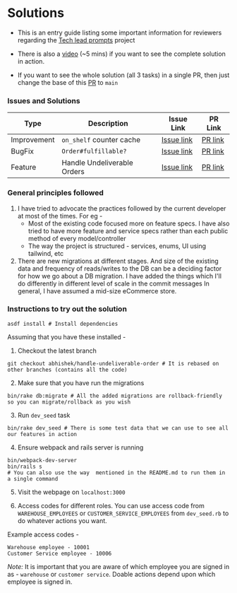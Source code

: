 # Solutions

- This is an entry guide listing some important information for reviewers regarding the [Tech lead prompts] project

[Tech lead prompts]: ./TECH_LEAD_PROMPTS.md

- There is also a [video](https://www.loom.com/share/237e1eff6d2f4797aa72b053fb89bff2) (~5 mins) if you want to see the complete solution in action.

- If you want to see the whole solution (all 3 tasks) in a single PR, then just change
  the base of this [PR](https://github.com/abhishekgupta5/inventory-management/pull/3) to `main`

### Issues and Solutions

| **Type**    | **Description**             | **Issue Link**                                                                                                                              | **PR Link**                                                              |
| ----------- | --------------------------- | ------------------------------------------------------------------------------------------------------------------------------------------- | ------------------------------------------------------------------------ |
| Improvement | `on_shelf` counter cache    | [Issue link](https://github.com/abhishekgupta5/inventory-management/blob/main/TECH_LEAD_PROMPTS.md#on_shelf-counter-cache)                  | [PR link](https://github.com/abhishekgupta5/inventory-management/pull/2) |
| BugFix      | `Order#fulfillable?`        | [Issue link](https://github.com/abhishekgupta5/inventory-management/blob/main/TECH_LEAD_PROMPTS.md#orderfulfillable-needs-a-fix)            | [PR link](https://github.com/abhishekgupta5/inventory-management/pull/3) |
| Feature     | Handle Undeliverable Orders | [Issue link](https://github.com/abhishekgupta5/inventory-management/blob/main/TECH_LEAD_PROMPTS.md#new-feature-handle-undeliverable-orders) | [PR link](https://github.com/abhishekgupta5/inventory-management/pull/4) |

### General principles followed

1. I have tried to advocate the practices followed by the current
   developer at most of the times. For eg -
   - Most of the existing code focused more on feature specs. I have also
     tried to have more feature and service specs rather than
     each public method of every model/controller
   - The way the project is structured - services, enums, UI using tailwind, etc
2. There are new migrations at different stages.
   And size of the existing data and frequency of
   reads/writes to the DB can be a deciding factor
   for how we go about a DB migration.
   I have added the things which I'll do differently
   in different level of scale in the commit messages
   In general, I have assumed a mid-size eCommerce store.

### Instructions to try out the solution

```shell
asdf install # Install dependencies
```

Assuming that you have these installed -

1. Checkout the latest branch

```shell
git checkout abhishek/handle-undeliverable-order # It is rebased on other branches (contains all the code)
```

2. Make sure that you have run the migrations

```shell
bin/rake db:migrate # All the added migrations are rollback-friendly so you can migrate/rollback as you wish
```

3. Run `dev_seed` task

```shell
bin/rake dev_seed # There is some test data that we can use to see all our features in action
```

4. Ensure webpack and rails server is running

```shell
bin/webpack-dev-server
bin/rails s
# You can also use the way  mentioned in the README.md to run them in a single command
```

5. Visit the webpage on `localhost:3000`

6. Access codes for different roles.
   You can use access code from `WAREHOUSE_EMPLOYEES` or `CUSTOMER_SERVICE_EMPLOYEES`
   from `dev_seed.rb` to do whatever actions you want.

Example access codes -

```shell
Warehouse employee - 10001
Customer Service employee - 10006
```

_Note:_ It is important that you are aware of which employee you are signed
in as - `warehouse` or `customer service`. Doable actions depend upon which employee is signed in.
